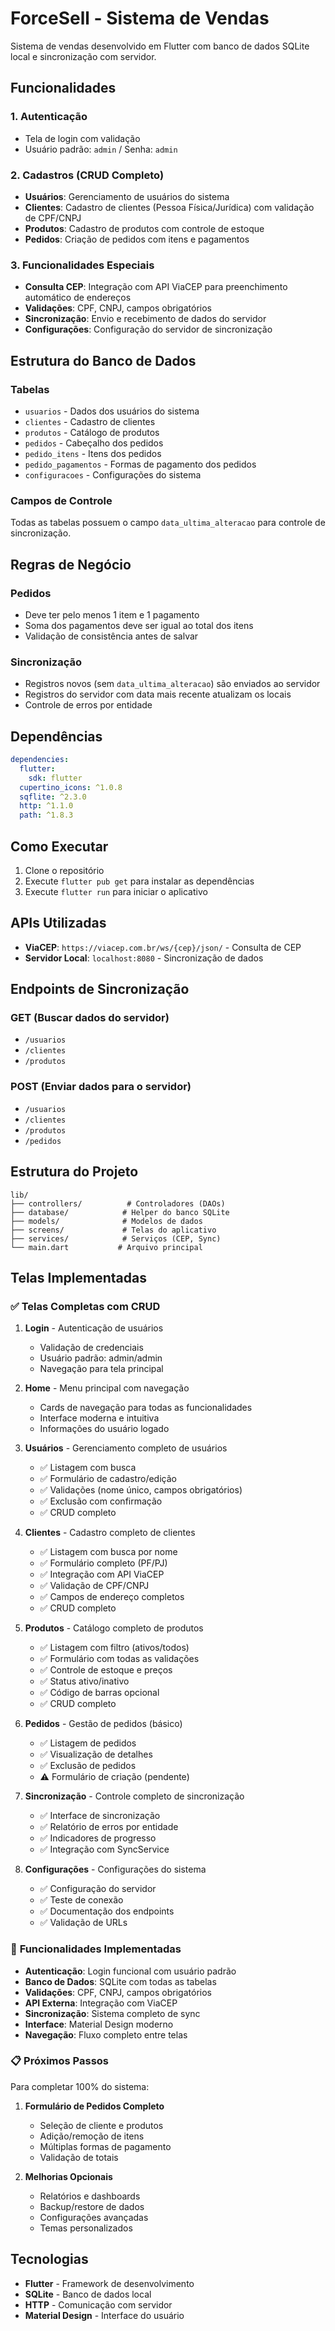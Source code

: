 # ForceSell - Sistema de Vendas

Sistema de vendas desenvolvido em Flutter com banco de dados SQLite local e sincronização com servidor.

## Funcionalidades

### 1. Autenticação

- Tela de login com validação
- Usuário padrão: `admin` / Senha: `admin`

### 2. Cadastros (CRUD Completo)

- **Usuários**: Gerenciamento de usuários do sistema
- **Clientes**: Cadastro de clientes (Pessoa Física/Jurídica) com validação de CPF/CNPJ
- **Produtos**: Cadastro de produtos com controle de estoque
- **Pedidos**: Criação de pedidos com itens e pagamentos

### 3. Funcionalidades Especiais

- **Consulta CEP**: Integração com API ViaCEP para preenchimento automático de endereços
- **Validações**: CPF, CNPJ, campos obrigatórios
- **Sincronização**: Envio e recebimento de dados do servidor
- **Configurações**: Configuração do servidor de sincronização

## Estrutura do Banco de Dados

### Tabelas

- `usuarios` - Dados dos usuários do sistema
- `clientes` - Cadastro de clientes
- `produtos` - Catálogo de produtos
- `pedidos` - Cabeçalho dos pedidos
- `pedido_itens` - Itens dos pedidos
- `pedido_pagamentos` - Formas de pagamento dos pedidos
- `configuracoes` - Configurações do sistema

### Campos de Controle

Todas as tabelas possuem o campo `data_ultima_alteracao` para controle de sincronização.

## Regras de Negócio

### Pedidos

- Deve ter pelo menos 1 item e 1 pagamento
- Soma dos pagamentos deve ser igual ao total dos itens
- Validação de consistência antes de salvar

### Sincronização

- Registros novos (sem `data_ultima_alteracao`) são enviados ao servidor
- Registros do servidor com data mais recente atualizam os locais
- Controle de erros por entidade

## Dependências

```yaml
dependencies:
  flutter:
    sdk: flutter
  cupertino_icons: ^1.0.8
  sqflite: ^2.3.0
  http: ^1.1.0
  path: ^1.8.3
```

## Como Executar

1. Clone o repositório
2. Execute `flutter pub get` para instalar as dependências
3. Execute `flutter run` para iniciar o aplicativo

## APIs Utilizadas

- **ViaCEP**: `https://viacep.com.br/ws/{cep}/json/` - Consulta de CEP
- **Servidor Local**: `localhost:8080` - Sincronização de dados

## Endpoints de Sincronização

### GET (Buscar dados do servidor)

- `/usuarios`
- `/clientes`
- `/produtos`

### POST (Enviar dados para o servidor)

- `/usuarios`
- `/clientes`
- `/produtos`
- `/pedidos`

## Estrutura do Projeto

```
lib/
├── controllers/          # Controladores (DAOs)
├── database/            # Helper do banco SQLite
├── models/              # Modelos de dados
├── screens/             # Telas do aplicativo
├── services/            # Serviços (CEP, Sync)
└── main.dart           # Arquivo principal
```

## Telas Implementadas

### ✅ **Telas Completas com CRUD**

1. **Login** - Autenticação de usuários

   - Validação de credenciais
   - Usuário padrão: admin/admin
   - Navegação para tela principal

2. **Home** - Menu principal com navegação

   - Cards de navegação para todas as funcionalidades
   - Interface moderna e intuitiva
   - Informações do usuário logado

3. **Usuários** - Gerenciamento completo de usuários

   - ✅ Listagem com busca
   - ✅ Formulário de cadastro/edição
   - ✅ Validações (nome único, campos obrigatórios)
   - ✅ Exclusão com confirmação
   - ✅ CRUD completo

4. **Clientes** - Cadastro completo de clientes

   - ✅ Listagem com busca por nome
   - ✅ Formulário completo (PF/PJ)
   - ✅ Integração com API ViaCEP
   - ✅ Validação de CPF/CNPJ
   - ✅ Campos de endereço completos
   - ✅ CRUD completo

5. **Produtos** - Catálogo completo de produtos

   - ✅ Listagem com filtro (ativos/todos)
   - ✅ Formulário com todas as validações
   - ✅ Controle de estoque e preços
   - ✅ Status ativo/inativo
   - ✅ Código de barras opcional
   - ✅ CRUD completo

6. **Pedidos** - Gestão de pedidos (básico)

   - ✅ Listagem de pedidos
   - ✅ Visualização de detalhes
   - ✅ Exclusão de pedidos
   - ⚠️ Formulário de criação (pendente)

7. **Sincronização** - Controle completo de sincronização

   - ✅ Interface de sincronização
   - ✅ Relatório de erros por entidade
   - ✅ Indicadores de progresso
   - ✅ Integração com SyncService

8. **Configurações** - Configurações do sistema
   - ✅ Configuração do servidor
   - ✅ Teste de conexão
   - ✅ Documentação dos endpoints
   - ✅ Validação de URLs

### 🎯 **Funcionalidades Implementadas**

- **Autenticação**: Login funcional com usuário padrão
- **Banco de Dados**: SQLite com todas as tabelas
- **Validações**: CPF, CNPJ, campos obrigatórios
- **API Externa**: Integração com ViaCEP
- **Sincronização**: Sistema completo de sync
- **Interface**: Material Design moderno
- **Navegação**: Fluxo completo entre telas

### 📋 **Próximos Passos**

Para completar 100% do sistema:

1. **Formulário de Pedidos Completo**

   - Seleção de cliente e produtos
   - Adição/remoção de itens
   - Múltiplas formas de pagamento
   - Validação de totais

2. **Melhorias Opcionais**
   - Relatórios e dashboards
   - Backup/restore de dados
   - Configurações avançadas
   - Temas personalizados

## Tecnologias

- **Flutter** - Framework de desenvolvimento
- **SQLite** - Banco de dados local
- **HTTP** - Comunicação com servidor
- **Material Design** - Interface do usuário
